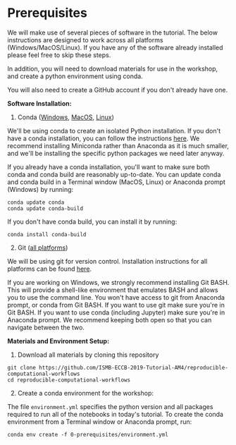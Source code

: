 # Prerequisites

We will make use of several pieces of software in the tutorial. The below instructions are designed to work across all platforms (Windows/MacOS/Linux). If you have any of the software already installed please feel free to skip these steps.

In addition, you will need to download materials for use in the workshop, and create a python environment using conda.

You will also need to create a GitHub account if you don't already have one.

__Software Installation:__

1. Conda ([Windows](https://conda.io/projects/conda/en/latest/user-guide/install/windows.html), [MacOS](https://conda.io/projects/conda/en/latest/user-guide/install/macos.html), [Linux](https://conda.io/projects/conda/en/latest/user-guide/install/linux.html)) 

We'll be using conda to create an isolated Python installation. If you don't have a conda installation, you can follow the instructions [here](https://conda.io/projects/conda/en/latest/user-guide/install/index.html).
We recommend installing Miniconda rather than Anaconda as it is much smaller, and we'll be installing the specific python packages we need later anyway.

If you already have a conda installation, you'll want to make sure both conda and conda build are reasonably up-to-date. You can update conda and conda build in a Terminal window (MacOS, Linux) or Anaconda prompt (Windows) by running:
```
conda update conda
conda update conda-build
```

If you don't have conda build, you can install it by running:
```
conda install conda-build
```

2. Git ([all platforms](https://git-scm.com/book/en/v2/Getting-Started-Installing-Git))

We will be using git for version control. Installation instructions for all platforms can be found [here](https://git-scm.com/book/en/v2/Getting-Started-Installing-Git).

If you are working on Windows, we strongly recommend installing Git BASH. This will provide a shell-like environment that emulates BASH and allows you to use the command line. You won't have access to git from Anaconda prompt, or conda from Git BASH. If you want to use git make sure you're in Git BASH. If you want to use conda (including Jupyter) make sure you're in Anaconda prompt. We recommend keeping both open so that you can navigate between the two.


__Materials and Environment Setup:__

1. Download all materials by cloning this repository
```
git clone https://github.com/ISMB-ECCB-2019-Tutorial-AM4/reproducible-computational-workflows
cd reproducible-computational-workflows
```

2. Create a conda environment for the workshop:

The file `environment.yml` specifies the python version and all packages required to run all of the notebooks in today's tutorial. To create the conda environment from a Terminal window or Anaconda prompt, run:
```
conda env create -f 0-prerequisites/environment.yml
```
